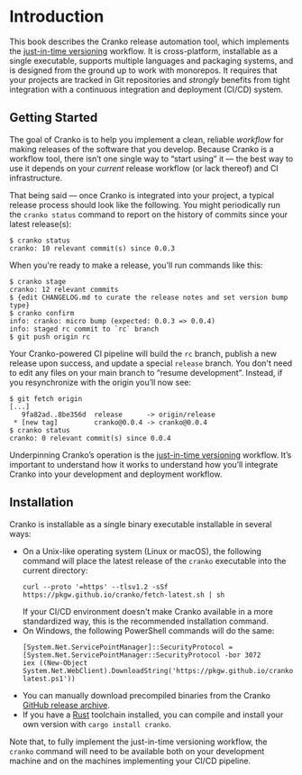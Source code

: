 # Introduction

This book describes the Cranko release automation tool, which implements the
[just-in-time versioning](../jit-versioning/) workflow. It is cross-platform,
installable as a single executable, supports multiple languages and packaging
systems, and is designed from the ground up to work with monorepos. It requires
that your projects are tracked in Git repositories and *strongly* benefits from
tight integration with a continuous integration and deployment (CI/CD) system.


## Getting Started

The goal of Cranko is to help you implement a clean, reliable *workflow* for
making releases of the software that you develop. Because Cranko is a workflow
tool, there isn’t one single way to “start using” it — the best way to use it
depends on your *current* release workflow (or lack thereof) and CI
infrastructure.

That being said — once Cranko is integrated into your project, a typical release
process should look like the following. You might periodically run the `cranko
status` command to report on the history of commits since your latest
release(s):

```
$ cranko status
cranko: 10 relevant commit(s) since 0.0.3
```

When you're ready to make a release, you’ll run commands like this:

```
$ cranko stage
cranko: 12 relevant commits
$ {edit CHANGELOG.md to curate the release notes and set version bump type}
$ cranko confirm
info: cranko: micro bump (expected: 0.0.3 => 0.0.4)
info: staged rc commit to `rc` branch
$ git push origin rc
```

Your Cranko-powered CI pipeline will build the `rc` branch, publish a new
release upon success, and update a special `release` branch. You don't need to
edit any files on your main branch to “resume development”. Instead, if you
resynchronize with the origin you’ll now see:

```
$ git fetch origin
[...]
   9fa82ad..8be356d  release      -> origin/release
 * [new tag]         cranko@0.0.4 -> cranko@0.0.4
$ cranko status
cranko: 0 relevant commit(s) since 0.0.4
```

Underpinning Cranko’s operation is the [just-in-time
versioning](../jit-versioning/) workflow. It’s important to understand how it
works to understand how you’ll integrate Cranko into your development and
deployment workflow.


## Installation

Cranko is installable as a single binary executable installable in several ways:

- On a Unix-like operating system (Linux or macOS), the following command will
  place the latest release of the `cranko` executable into the current directory:
  ```
  curl --proto '=https' --tlsv1.2 -sSf https://pkgw.github.io/cranko/fetch-latest.sh | sh
  ```
  If your CI/CD environment doesn't make Cranko available in a more standardized
  way, this is the recommended installation command.
- On Windows, the following PowerShell commands will do the same:
  ```
  [System.Net.ServicePointManager]::SecurityProtocol = [System.Net.ServicePointManager::SecurityProtocol -bor 3072
  iex ((New-Object System.Net.WebClient).DownloadString('https://pkgw.github.io/cranko/fetch-latest.ps1'))
  ```
- You can manually download precompiled binaries from the Cranko [GitHub release
  archive][github-releases].
- If you have a [Rust] toolchain installed, you can compile and install your own
  version with `cargo install cranko`.

[github-releases]: https://github.com/pkgw/cranko/releases/latest
[Rust]: https://www.rust-lang.org/tools/install

Note that, to fully implement the just-in-time versioning workflow, the `cranko`
command will need to be available both on your development machine and on the
machines implementing your CI/CD pipeline.